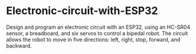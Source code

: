 # Electronic-circuit-with-ESP32
Design and program an electronic circuit with an ESP32, using an HC-SR04 sensor, a breadboard, and six servos to control a bipedal robot. The circuit allows the robot to move in five directions: left, right, stop, forward, and backward.
